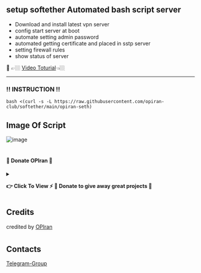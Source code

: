 ## setup softether Automated bash script server

 - Download and install latest vpn server
 - config start server at boot
 - automate setting admin password
 - automated getting certificate and placed in sstp server
 - setting firewall rules
 - show status of server

🔗 👉🏼 [Video Toturial](youtu.be/0CGRJQHjif8)👈🏼

---------------------------------------------------------------------------------------------------------------------------------------

###  ‼️ INSTRUCTION ‼️


```
bash <(curl -s -L https://raw.githubusercontent.com/opiran-club/softether/main/opiran-seth)
```

   
## Image Of Script

![image](https://github.com/opiran-club/sstp/assets/130220895/c6e36f3d-3428-424d-bfd6-60bef1112e18)

#
#### 🎁 Donate OPIran 🎁

<details>
 
<summary><p><b> 👉 Click To View <b>⚡️ 🎁 Donate to give away great projects 🎁</b></b></p></summary>
 
 ✅ USDT (ERC20)

🔗 Link : 
 ```

 ```
 
 ✅ TRX (TRC20)
🔗 Link : 
 ```

 ```
</details>


## Credits

credited by [OPIran](https://github.com/opiran-club)
#
## Contacts

[Telegram-Group](https://t,me/OPIranCluB)
